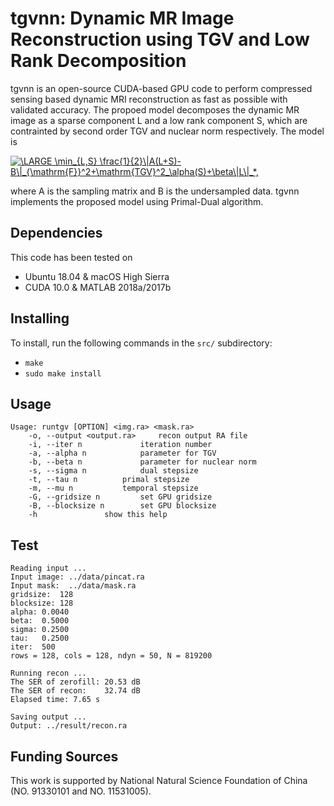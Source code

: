 # tgvnn: Dynamic MR Image Reconstruction using TGV and Low Rank Decomposition

tgvnn is an open-source CUDA-based GPU code to perform compressed sensing based dynamic MRI reconstruction as fast as possible with validated accuracy. The propoed model decomposes the dynamic MR image as a sparse component L and a low rank component S, which are contrainted by second order TGV and nuclear norm respectively. The model is 

<a href="https://www.codecogs.com/eqnedit.php?latex=\LARGE&space;\min_{L,S}&space;\frac{1}{2}\|A(L&plus;S)-B\|_{\mathrm{F}}^2&plus;\mathrm{TGV}^2_\alpha(S)&plus;\beta\|L\|_*," target="_blank"><img src="https://latex.codecogs.com/png.latex?\LARGE&space;\min_{L,S}&space;\frac{1}{2}\|A(L&plus;S)-B\|_{\mathrm{F}}^2&plus;\mathrm{TGV}^2_\alpha(S)&plus;\beta\|L\|_*," title="\LARGE \min_{L,S} \frac{1}{2}\|A(L+S)-B\|_{\mathrm{F}}^2+\mathrm{TGV}^2_\alpha(S)+\beta\|L\|_*," /></a>

where A is the sampling matrix and B is the undersampled data. tgvnn implements the proposed model using Primal-Dual algorithm.

## Dependencies

This code has been tested on 
- Ubuntu 18.04 & macOS High Sierra
- CUDA 10.0 & MATLAB 2018a/2017b

## Installing

To install, run the following commands in the `src/` subdirectory:
- `make`
- `sudo make install`


## Usage
```
Usage: runtgv [OPTION] <img.ra> <mask.ra>
	-o, --output <output.ra>	 recon output RA file
	-i, --iter n			 iteration number
	-a, --alpha n			 parameter for TGV
	-b, --beta n			 parameter for nuclear norm
	-s, --sigma n			 dual stepsize
	-t, --tau n			 primal stepsize
	-m, --mu n			 temporal stepsize
	-G, --gridsize n		 set GPU gridsize
	-B, --blocksize n		 set GPU blocksize
	-h				 show this help
```
## Test
```
Reading input ...
Input image: ../data/pincat.ra
Input mask:  ../data/mask.ra
gridsize:  128
blocksize: 128
alpha: 0.0040
beta:  0.5000
sigma: 0.2500
tau:   0.2500
iter:  500
rows = 128, cols = 128, ndyn = 50, N = 819200

Running recon ...
The SER of zerofill: 20.53 dB
The SER of recon:    32.74 dB
Elapsed time: 7.65 s

Saving output ...
Output: ../result/recon.ra
```

## Funding Sources
This work is supported by National Natural Science Foundation of China (NO. 91330101 and NO. 11531005).
